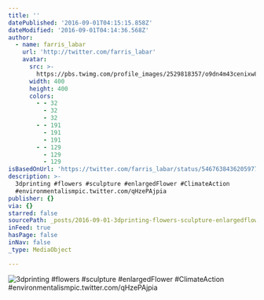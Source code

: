 ```yaml
---
title: ''
datePublished: '2016-09-01T04:15:15.858Z'
dateModified: '2016-09-01T04:14:36.568Z'
author:
  - name: farris_labar
    url: 'http://twitter.com/farris_labar'
    avatar:
      src: >-
        https://pbs.twimg.com/profile_images/2529818357/o9dn4m43cenixw8ppixb_400x400.jpeg
      width: 400
      height: 400
      colors:
        - - 32
          - 32
          - 32
        - - 191
          - 191
          - 191
        - - 129
          - 129
          - 129
isBasedOnUrl: 'https://twitter.com/farris_labar/status/546763843620597761'
description: >-
  3dprinting #flowers #sculpture #enlargedFlower #ClimateAction
  #environmentalismpic.twitter.com/qHzePAjpia
publisher: {}
via: {}
starred: false
sourcePath: _posts/2016-09-01-3dprinting-flowers-sculpture-enlargedflower-climateactio.md
inFeed: true
hasPage: false
inNav: false
_type: MediaObject

---
```

![3dprinting #flowers #sculpture #enlargedFlower #ClimateAction #environmentalismpic.twitter.com/qHzePAjpia](https://pbs.twimg.com/media/B5Z-z_EIUAATFmU.jpg:large)